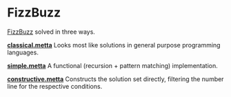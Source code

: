 # FizzBuzz

[FizzBuzz](https://en.wikipedia.org/wiki/Fizz_buzz) solved in three ways.

**[classical.metta](classical.metta)**
Looks most like solutions in general purpose programming languages.

**[simple.metta](simple.metta)**
A functional (recursion + pattern matching) implementation.

**[constructive.metta](constructive.metta)**
Constructs the solution set directly, filtering the number line for the respective conditions.
